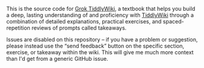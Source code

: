 This is the source code for [Grok TiddlyWiki](https://groktiddlywiki.com/read),
a textbook that helps you build a deep, lasting understanding of and
proficiency with [TiddlyWiki](https://tiddlywiki.com) through a combination of
detailed explanations, practical exercises, and spaced-repetition reviews of
prompts called takeaways.

Issues are disabled on this repository – if you have a problem or suggestion,
please instead use the “send feedback” button on the specific section, exercise,
or takeaway within the wiki. This will give me much more context than I'd get
from a generic GitHub issue.
